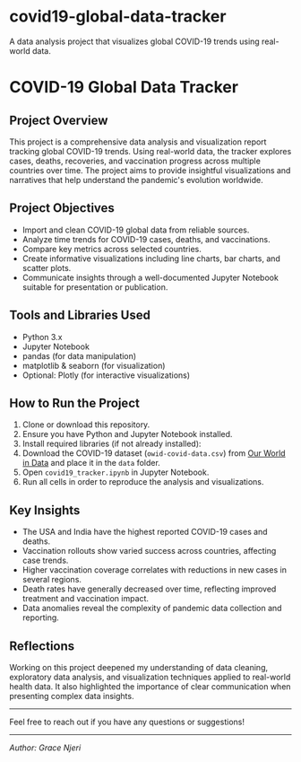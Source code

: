 # covid19-global-data-tracker
A data analysis project that visualizes global COVID-19 trends using real-world data.

# COVID-19 Global Data Tracker

## Project Overview
This project is a comprehensive data analysis and visualization report tracking global COVID-19 trends. Using real-world data, the tracker explores cases, deaths, recoveries, and vaccination progress across multiple countries over time. The project aims to provide insightful visualizations and narratives that help understand the pandemic's evolution worldwide.

## Project Objectives
- Import and clean COVID-19 global data from reliable sources.
- Analyze time trends for COVID-19 cases, deaths, and vaccinations.
- Compare key metrics across selected countries.
- Create informative visualizations including line charts, bar charts, and scatter plots.
- Communicate insights through a well-documented Jupyter Notebook suitable for presentation or publication.

## Tools and Libraries Used
- Python 3.x
- Jupyter Notebook
- pandas (for data manipulation)
- matplotlib & seaborn (for visualization)
- Optional: Plotly (for interactive visualizations)

## How to Run the Project
1. Clone or download this repository.
2. Ensure you have Python and Jupyter Notebook installed.
3. Install required libraries (if not already installed):
4. Download the COVID-19 dataset (`owid-covid-data.csv`) from [Our World in Data](https://covid.ourworldindata.org/data/owid-covid-data.csv) and place it in the `data` folder.
5. Open `covid19_tracker.ipynb` in Jupyter Notebook.
6. Run all cells in order to reproduce the analysis and visualizations.

## Key Insights
- The USA and India have the highest reported COVID-19 cases and deaths.
- Vaccination rollouts show varied success across countries, affecting case trends.
- Higher vaccination coverage correlates with reductions in new cases in several regions.
- Death rates have generally decreased over time, reflecting improved treatment and vaccination impact.
- Data anomalies reveal the complexity of pandemic data collection and reporting.

## Reflections
Working on this project deepened my understanding of data cleaning, exploratory data analysis, and visualization techniques applied to real-world health data. It also highlighted the importance of clear communication when presenting complex data insights.

---

Feel free to reach out if you have any questions or suggestions!

---

*Author: Grace Njeri*  



